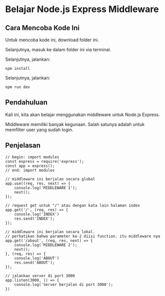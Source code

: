# Belajar Node.js Express Middleware

## Cara Mencoba Kode Ini

Untuk mencoba kode ini, download folder ini.

Selanjutnya, masuk ke dalam folder ini via terminal.

Selanjutnya, jalankan:

```
npm install
```

Selanjutnya, jalankan:

```
npm run dev
```

## Pendahuluan

Kali ini, kita akan belajar menggunakan middleware untuk Node.js Express.

Middleware memiliki banyak kegunaan. Salah satunya adalah untuk memfilter user yang sudah login.

## Penjelasan

```
// begin: import modules
const express = require('express');
const app = express();
// end: import modules

// middleware ini berjalan secara global
app.use((req, res, next) => {
    console.log('MIDDLEWARE 1');
    next();
});

// request get untuk "/" atau dengan kata lain halaman index
app.get('/', (req, res) => {
    console.log('INDEX')
    res.send('INDEX');
});

// middleware ini berjalan secara lokal.
// perhatikan bahwa parameter ke-2 diisi function. itu middleware nya
app.get('/about', (req, res, next) => {
    console.log('MIDDLEWARE 2');
    next();
}, (req, res) => {
    console.log('ABOUT')
    res.send('ABOUT');
});

// jalankan server di port 3000
app.listen(3000, () => {
    console.log('Server berjalan di port 3000');
})
```

# 
